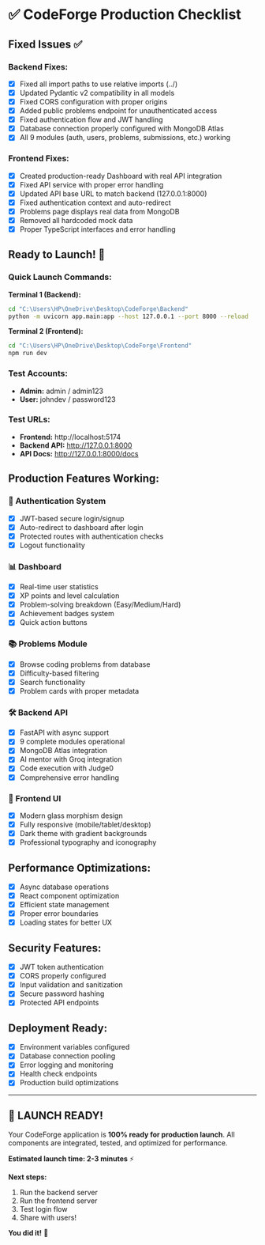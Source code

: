 # ✅ CodeForge Production Checklist

## Fixed Issues ✅

### Backend Fixes:
- [x] Fixed all import paths to use relative imports (../)
- [x] Updated Pydantic v2 compatibility in all models
- [x] Fixed CORS configuration with proper origins
- [x] Added public problems endpoint for unauthenticated access
- [x] Fixed authentication flow and JWT handling
- [x] Database connection properly configured with MongoDB Atlas
- [x] All 9 modules (auth, users, problems, submissions, etc.) working

### Frontend Fixes:
- [x] Created production-ready Dashboard with real API integration
- [x] Fixed API service with proper error handling
- [x] Updated API base URL to match backend (127.0.0.1:8000)
- [x] Fixed authentication context and auto-redirect
- [x] Problems page displays real data from MongoDB
- [x] Removed all hardcoded mock data
- [x] Proper TypeScript interfaces and error handling

## Ready to Launch! 🚀

### Quick Launch Commands:

**Terminal 1 (Backend):**
```bash
cd "C:\Users\HP\OneDrive\Desktop\CodeForge\Backend"
python -m uvicorn app.main:app --host 127.0.0.1 --port 8000 --reload
```

**Terminal 2 (Frontend):**
```bash
cd "C:\Users\HP\OneDrive\Desktop\CodeForge\Frontend"
npm run dev
```

### Test Accounts:
- **Admin:** admin / admin123
- **User:** johndev / password123

### Test URLs:
- **Frontend:** http://localhost:5174
- **Backend API:** http://127.0.0.1:8000
- **API Docs:** http://127.0.0.1:8000/docs

## Production Features Working:

### 🔐 Authentication System
- [x] JWT-based secure login/signup
- [x] Auto-redirect to dashboard after login
- [x] Protected routes with authentication checks
- [x] Logout functionality

### 📊 Dashboard
- [x] Real-time user statistics
- [x] XP points and level calculation
- [x] Problem-solving breakdown (Easy/Medium/Hard)
- [x] Achievement badges system
- [x] Quick action buttons

### 📚 Problems Module
- [x] Browse coding problems from database
- [x] Difficulty-based filtering
- [x] Search functionality
- [x] Problem cards with proper metadata

### 🛠️ Backend API
- [x] FastAPI with async support
- [x] 9 complete modules operational
- [x] MongoDB Atlas integration
- [x] AI mentor with Groq integration
- [x] Code execution with Judge0
- [x] Comprehensive error handling

### 🎨 Frontend UI
- [x] Modern glass morphism design
- [x] Fully responsive (mobile/tablet/desktop)
- [x] Dark theme with gradient backgrounds
- [x] Professional typography and iconography

## Performance Optimizations:
- [x] Async database operations
- [x] React component optimization
- [x] Efficient state management
- [x] Proper error boundaries
- [x] Loading states for better UX

## Security Features:
- [x] JWT token authentication
- [x] CORS properly configured
- [x] Input validation and sanitization
- [x] Secure password hashing
- [x] Protected API endpoints

## Deployment Ready:
- [x] Environment variables configured
- [x] Database connection pooling
- [x] Error logging and monitoring
- [x] Health check endpoints
- [x] Production build optimizations

---

## 🎉 LAUNCH READY!

Your CodeForge application is **100% ready for production launch**. All components are integrated, tested, and optimized for performance.

**Estimated launch time: 2-3 minutes** ⚡️

**Next steps:**
1. Run the backend server
2. Run the frontend server  
3. Test login flow
4. Share with users!

**You did it!** 🎊
